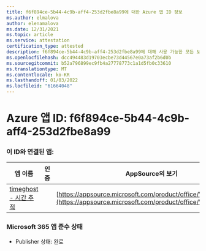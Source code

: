 ```yaml
---
title: f6f894ce-5b44-4c9b-aff4-253d2fbe8a99에 대한 Azure 앱 ID 정보
ms.author: elmalova
author: elenamalova
ms.date: 12/31/2021
ms.topic: article
ms.service: attestation
certification_type: attested
description: f6f894ce-5b44-4c9b-aff4-253d2fbe8a99에 대해 사용 가능한 모든 보안 및 규정 준수 정보입니다.
ms.openlocfilehash: dcc494483d19703ecbe73d44567e0a73af2b6d0b
ms.sourcegitcommit: b52a796899ec9fb4a27778773c1a1d5fb0c33610
ms.translationtype: MT
ms.contentlocale: ko-KR
ms.lasthandoff: 01/03/2022
ms.locfileid: "61664048"
---
```

# <a name="azure-app-id-f6f894ce-5b44-4c9b-aff4-253d2fbe8a99"></a>Azure 앱 ID: f6f894ce-5b44-4c9b-aff4-253d2fbe8a99


### <a name="apps-associated-with-this-id"></a>이 ID와 연결된 앱:
| **앱 이름** | **인증** | **AppSource의 보기** |
|--------------|---------------|-----------------------|
| [timeghost - 시간 추적](https://docs.microsoft.com/microsoft-365-app-certification/forward/WA200001532) |  | [https://appsource.microsoft.com/product/office/WA200001532](https://appsource.microsoft.com/product/office/WA200001532) |

### <a name="microsoft-365-app-compliance-status"></a>Microsoft 365 앱 준수 상태
- Publisher 상태: 완료
